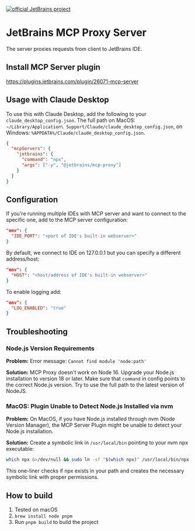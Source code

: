 [![official JetBrains project](http://jb.gg/badges/incubator-flat-square.svg)](https://github.com/JetBrains#jetbrains-on-github)
# JetBrains MCP Proxy Server

The server proxies requests from client to JetBrains IDE.

## Install MCP Server plugin

https://plugins.jetbrains.com/plugin/26071-mcp-server

## Usage with Claude Desktop

To use this with Claude Desktop, add the following to your `claude_desktop_config.json`.
The full path on MacOS: `~/Library/Application\ Support/Claude/claude_desktop_config.json`, on Windows: `%APPDATA%/Claude/claude_desktop_config.json`.

```json
{
  "mcpServers": {
    "jetbrains": {
      "command": "npx",
      "args": ["-y", "@jetbrains/mcp-proxy"]
    }
  }
}
```

## Configuration

If you're running multiple IDEs with MCP server and want to connect to the specific one, add to the MCP server configuration:
```json
"env": {
  "IDE_PORT": "<port of IDE's built-in webserver>"
}
```

By default, we connect to IDE on  127.0.0.1 but you can specify a different address/host:
```json
"env": {
  "HOST": "<host/address of IDE's built-in webserver>"
}
```

To enable logging add:
```json
"env": {
  "LOG_ENABLED": "true"
}
```

## Troubleshooting

### Node.js Version Requirements
**Problem:** Error message: `Cannot find module 'node:path'`

**Solution:**
MCP Proxy doesn't work on Node 16.
Upgrade your Node.js installation to version 18 or later. Make sure that `command` in config points to the correct Node.js version.
Try to use the full path to the latest version of NodeJS.

### MacOS: Plugin Unable to Detect Node.js Installed via nvm
**Problem:** On MacOS, if you have Node.js installed through nvm (Node Version Manager), the MCP Server Plugin might be unable to detect your Node.js installation.

**Solution:** Create a symbolic link in `/usr/local/bin` pointing to your nvm npx executable:
```bash
which npx &>/dev/null && sudo ln -sf "$(which npx)" /usr/local/bin/npx
```
This one-liner checks if npx exists in your path and creates the necessary symbolic link with proper permissions.

## How to build
1. Tested on macOS
2. `brew install node pnpm`
3. Run `pnpm build` to build the project

